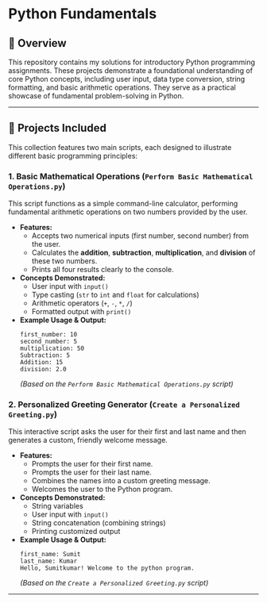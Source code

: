 # Python Fundamentals 

## 📖 Overview

This repository contains my solutions for introductory Python programming assignments. These projects demonstrate a foundational understanding of core Python concepts, including user input, data type conversion, string formatting, and basic arithmetic operations. They serve as a practical showcase of fundamental problem-solving in Python.

---

## 🚀 Projects Included

This collection features two main scripts, each designed to illustrate different basic programming principles:

### 1. Basic Mathematical Operations (`Perform Basic Mathematical Operations.py`)

This script functions as a simple command-line calculator, performing fundamental arithmetic operations on two numbers provided by the user.

* **Features:**
    * Accepts two numerical inputs (first number, second number) from the user.
    * Calculates the **addition**, **subtraction**, **multiplication**, and **division** of these two numbers.
    * Prints all four results clearly to the console.
* **Concepts Demonstrated:**
    * User input with `input()`
    * Type casting (`str` to `int` and `float` for calculations)
    * Arithmetic operators (`+`, `-`, `*`, `/`)
    * Formatted output with `print()`
* **Example Usage & Output:**
    ```
    first_number: 10
    second_number: 5
    multiplication: 50
    Subtraction: 5
    Addition: 15
    division: 2.0
    ```
    *(Based on the `Perform Basic Mathematical Operations.py` script)*

### 2. Personalized Greeting Generator (`Create a Personalized Greeting.py`)

This interactive script asks the user for their first and last name and then generates a custom, friendly welcome message.

* **Features:**
    * Prompts the user for their first name.
    * Prompts the user for their last name.
    * Combines the names into a custom greeting message.
    * Welcomes the user to the Python program.
* **Concepts Demonstrated:**
    * String variables
    * User input with `input()`
    * String concatenation (combining strings)
    * Printing customized output
* **Example Usage & Output:**
    ```
    first_name: Sumit
    last_name: Kumar
    Hello, Sumitkumar! Welcome to the python program.
    ```
    *(Based on the `Create a Personalized Greeting.py` script)*

---

